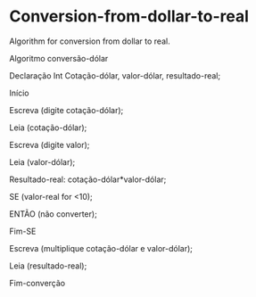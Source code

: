 # Conversion-from-dollar-to-real
Algorithm for conversion from dollar to real.

Algoritmo conversão-dólar

Declaração
Int Cotação-dólar, valor-dólar, resultado-real;

Início

Escreva (digite cotação-dólar);

Leia (cotação-dólar);

Escreva (digite valor);

Leia (valor-dólar);

Resultado-real: cotação-dólar*valor-dólar;

SE (valor-real for <10);

ENTÃO (não converter);

Fim-SE

Escreva (multiplique cotação-dólar e valor-dólar);

Leia (resultado-real);

Fim-converção
